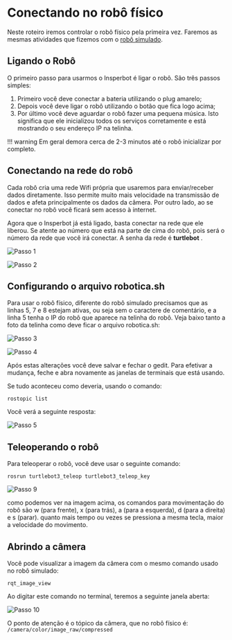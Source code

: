 # Conectando no robô físico

Neste roteiro iremos controlar o robô físico pela primeira vez. Faremos as mesmas atividades que fizemos com o [robô simulado](../robo-simulado/index.md).

## Ligando o Robô

O primeiro passo para usarmos o Insperbot é ligar o robô. São três passos simples:

1. Primeiro você deve conectar a bateria utilizando o plug amarelo;
2. Depois você deve ligar o robô utilizando o botão que fica logo acima;
3. Por último você deve aguardar o robô fazer uma pequena música. Isto significa que ele inicializou todos os serviços corretamente e está mostrando o seu endereço IP na telinha.

!!! warning 
    Em geral demora cerca de 2-3 minutos até o robô inicializar por completo. 


## Conectando na rede do robô

Cada robô cria uma rede Wifi própria que usaremos para enviar/receber dados diretamente. Isso permite muito mais velocidade na transmissão de dados e afeta principalmente os dados da câmera. Por outro lado,  ao se conectar no robô você ficará sem acesso à internet.

Agora que o Insperbot já está ligado, basta conectar na rede que ele liberou. Se atente ao número que está na parte de cima do robô, pois será o número da rede que você irá conectar. A senha da rede é **turtlebot** .

![Passo 1](imgs/passo01.png)

![Passo 2](imgs/passo02.png)

## Configurando o arquivo robotica.sh

Para usar o robô físico, diferente do robô simulado precisamos que as linhas 5, 7 e 8 estejam ativas, ou seja sem o caractere de comentário, e a linha 5 tenha o IP do robô que aparece na telinha do robô. Veja baixo tanto a foto da telinha como deve ficar o arquivo robotica.sh:

![Passo 3](imgs/passo03.jpeg)

![Passo 4](imgs/passo04.png)

Após estas alterações você deve salvar e fechar o gedit. Para efetivar a mudança, feche e abra novamente as janelas de terminais que está usando.

Se tudo aconteceu como deveria, usando o comando:

```
rostopic list
```

Você verá a seguinte resposta:

![Passo 5](imgs/passo05.png)

## Teleoperando o robô

Para teleoperar o robô, você deve usar o seguinte comando:

```
rosrun turtlebot3_teleop turtlebot3_teleop_key
```

![Passo 9](imgs/passo09.png)

como podemos ver na imagem acima, os comandos para movimentação do robô são w (para frente), x (para trás), a (para a esquerda), d (para a direita) e s (parar). quanto mais tempo ou vezes se pressiona a mesma tecla, maior a velocidade do movimento.

## Abrindo a câmera

Você pode visualizar a imagem da câmera com o mesmo comando usado no robô simulado:

```
rqt_image_view
```

Ao digitar este comando no terminal, teremos a seguinte janela aberta:

![Passo 10](imgs/passo10.png)

O ponto de atenção é o tópico da câmera, que no robô físico é: `/camera/color/image_raw/compressed`
